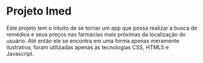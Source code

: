 # Projeto Imed

Este projeto tem o intuito de se tornar um app que possa realizar a busca de remédios e seus preços nas farmácias mais próximas da localização do usuário. Até então ele se encontra em uma forma apenas meramente ilustrativa, foram utilizadas apenas as tecnologias CSS, HTML5 e Javascript.